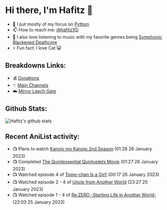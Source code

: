 # Hi there, I'm Hafitz 👋
- 🐍 I put mostly of my focus on [Python](https://python.org)
- 📫 How to reach me: [@hafitzXD](https://t.me/hafitzXD)
- 🎵 I also love listening to music with my favorite genres being [Symphonic Blackened Deathcore](https://youtu.be/qyYmS_iBcy4)
- ⚡ Fun fact: I love Cat 😺

## Breakdowns Links:
- 💰 [Donations](https://t.me/TheBreakdowns/2)
- ✨ [Main Channels](https://t.me/TheBreakdowns)
- ☁️ [Mirror Leech Gate](https://t.me/BreakdownsGate)

## Github Stats:
![Hafitz's github stats](https://github-readme-stats.vercel.app/api?username=breakdowns&show_icons=true&count_private=true&bg_color=00000000&text_color=777)

## Recent AniList activity:
<!-- ANILIST_ACTIVITY:start -->

-   📺 Plans to watch [Kanojo mo Kanojo 2nd Season](https://anilist.co/anime/154692) (01:28 26 January 2023)
-   📺 Completed [The Quintessential Quintuplets Movie](https://anilist.co/anime/131520) (01:27 26 January 2023)
-   📺 Watched episode 4 of [Tomo-chan Is a Girl!](https://anilist.co/anime/151806) (00:17 26 January 2023)
-   📺 Watched episode 2 - 4 of [Uncle from Another World](https://anilist.co/anime/135806) (23:27 25 January 2023)
-   📺 Watched episode 1 - 4 of [Re:ZERO -Starting Life in Another World-](https://anilist.co/anime/21355) (22:03 25 January 2023)

<!-- ANILIST_ACTIVITY:end -->
